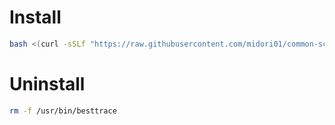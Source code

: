 # Install
```bash
bash <(curl -sSLf "https://raw.githubusercontent.com/midori01/common-scripts/main/besttrace/install.sh")
```

# Uninstall
```bash
rm -f /usr/bin/besttrace
```

